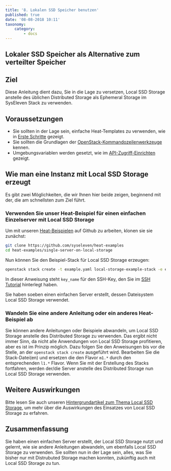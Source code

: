 ```yaml
---
title: '8. Lokalen SSD Speicher benutzen'
published: true
date: '08-08-2018 10:11'
taxonomy:
    category:
        - docs
---
```


## Lokaler SSD Speicher als Alternative zum verteilter Speicher

## Ziel

Diese Anleitung dient dazu, Sie in die Lage zu versetzen, Local SSD Storage anstelle des üblichen Distributed Storage als Ephemeral Storage im SysEleven Stack zu verwenden.

## Voraussetzungen

* Sie sollten in der Lage sein, einfache Heat-Templates zu verwenden, wie in [Erste Schritte](../01.firststeps/docs.en.md) gezeigt.
* Sie sollten die Grundlagen der [OpenStack-Kommandozeilenwerkzeuge](../../03.Howtos/02.openstack-cli/docs.de.md) kennen.
* Umgebungsvariablen werden gesetzt, wie im [API-Zugriff-Einrichten](../02.api-access/docs.en.md) gezeigt.

## Wie man eine Instanz mit Local SSD Storage erzeugt

Es gibt zwei Möglichkeiten, die wir Ihnen hier beide zeigen, beginnend mit der, die am schnellsten zum Ziel führt.

### Verwenden Sie unser Heat-Beispiel für einen einfachen Einzelserver mit Local SSD Storage

Um mit unseren [Heat-Beispielen](https://github.com/syseleven/heat-examples) auf Github zu arbeiten, klonen sie sie zunächst:

```bash
git clone https://github.com/syseleven/heat-examples
cd heat-examples/single-server-on-local-storage
```

Nun können Sie den Beispiel-Stack für Local SSD Storage erzeugen:

```bash
openstack stack create -t example.yaml local-storage-example-stack -e example-env.yaml --parameter key_name=<ssh key name> --wait
```

In dieser Anweisung steht `key_name` für den SSH-Key, den Sie im [SSH Tutorial](../../03.Howtos/01.ssh-keys/docs.en.md) hinterlegt haben.

Sie haben soeben einen einfachen Server erstellt, dessen Dateisystem Local SSD Storage verwendet.

### Wandeln Sie eine andere Anleitung oder ein anderes Heat-Beispiel ab

Sie können andere Anleitungen oder Beispiele abwandeln, um Local SSD Storage anstelle des Distributed Storage zu verwenden.
Das ergibt nicht immer Sinn, da nicht alle Anwendungen von Local SSD Storage profitieren, aber es ist im Prinzip möglich.
Dazu folgen Sie den Anweisungen bis vor die Stelle, an der `openstack stack create` ausgeführt wird.
Bearbeiten Sie die Stack-Datei(en) und ersetzen die den Flavor `m1.*` durch den entsprechenden `l1.*` Flavor.
Wenn Sie mit der Erstellung des Stacks fortfahren, werden der/die Server anstelle des Distributed Storage nun Local SSD Storage verwenden.


## Weitere Auswirkungen

Bitte lesen Sie auch unseren [Hintergrundartikel zum Thema Local SSD Storage](../../05.Background/01.local-storage/docs.de.md), um mehr über die Auswirkungen des Einsatzes von Local SSD Storage zu erfahren.

## Zusammenfassung

Sie haben einen einfachen Server erstellt, der Local SSD Storage nutzt und gelernt, wie sie andere Anleitungen abwandeln, um ebenfalls Local SSD Storage zu verwenden.
Sie sollten nun in der Lage sein, alles, was Sie bisher nur mit Distrubuted Storage machen konnten, zukünftig auch mit Local SSD Storage zu tun.
